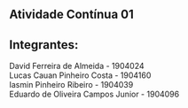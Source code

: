 ## Atividade Contínua 01

## Integrantes: 
David Ferreira de Almeida - 1904024  
Lucas Cauan Pinheiro Costa - 1904160  
Iasmin Pinheiro Ribeiro - 1904039  
Eduardo de Oliveira Campos Junior - 1904096  
